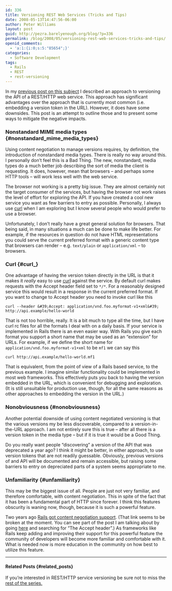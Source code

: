 ```yaml
---
id: 336
title: Versioning REST Web Services (Tricks and Tips)
date: 2008-05-13T14:47:56-06:00
author: Peter Williams
layout: post
guid: http://pezra.barelyenough.org/blog/?p=336
permalink: /blog/2008/05/versioning-rest-web-services-tricks-and-tips/
openid_comments:
  - 'a:1:{i:0;s:5:"85654";}'
categories:
  - Software Development
tags:
  - Rails
  - REST
  - rest-versioning
---
```

In my [previous post on this subject](http://pezra.barelyenough.org/blog/2008/05/versioning-rest-web-services/) I described an approach to versioning the API of a REST/HTTP web service. This approach has significant advantages over the approach that is currently most common (i.e. embedding a version token in the URL). However, it does have some downsides. This post is an attempt to outline those and to present some ways to mitigate the negative impacts.

### Nonstandard MIME media types {#nonstandard_mime_media_types}

Using content negotiation to manage versions requires, by definition, the introduction of nonstandard media types. There is really no way around this. I personally don&#8217;t feel this is a Bad Thing. The new, nonstandard, media types do a much better job describing the sort of media the client is requesting. It does, however, mean that browsers &#8211; and perhaps some HTTP tools &#8211; will work less well with the web service.

The browser not working is a pretty big issue. They are almost certainly not the target consumer of the services, but having the browser not work raises the level of effort for exploring the API. If you have created a cool new service you want as few barriers to entry as possible. Personally, I always use [curl](#curl) when I am exploring but I know several people who would prefer to use a browser.

Unfortunately, I don&#8217;t really have a great general solution for browsers. That being said, in many situations a much can be done to make life better. For example, if the resources in question do not have HTML representations you could serve the current preferred format with a generic content type that browsers can render &#8211; e.g. `text/plain` or `application/xml` &#8211; to browsers.

### Curl<a id='curl' />  {#curl_}

One advantage of having the version token directly in the URL is that it makes it _really_ easy to use [curl](http://curl.haxx.se/) against the service. By default curl makes requests with the Accept header field set to `*/*`. For a reasonably designed service this would result in a response in the current preferred format. If you want to change to Accept header you need to invoke curl like this

    curl --header &#39;Accept: application/vnd.foo.myformat-v1+xml&#39; http://api.example/hello-world

That is not too horrible, really. It is a bit much to type all the time, but I have curl rc files for all the formats I deal with on a daily basis. If your service is implemented in Rails there is an even easier way. With Rails you give each format you support a short name that may be used as an &#8220;extension&#8221; for URLs. For example, if we define the short name for `application/vnd.foo.myformat-v1+xml` to be `mf1` we can say this

    curl http://api.example/hello-world.mf1

That is equivalent, from the point of view of a Rails based service, to the previous example. I imagine similar functionality could be implemented in most web frameworks. This effectively puts you back to having the version embedded in the URL, which is convenient for debugging and exploration. (It is still unsuitable for production use, though, for all the same reasons as other approaches to embedding the version in the URL.)

### Nonobviousness {#nonobviousness}

Another potential downside of using content negotiated versioning is that the various versions my be less discoverable, compared to a version-in-the-URL approach. I am not entirely sure this is true &#8211; after all there is a version token in the media type &#8211; but if it is true it would be a Good Thing.

Do you really want people &#8220;discovering&#8221; a version of the API that was deprecated a year ago? I think it might be better, in either approach, to use version tokens that are not readily guessable. Obviously, previous versions of and API will be documented and remain accessible, but raising some barriers to entry on depreciated parts of a system seems appropriate to me.

### Unfamiliarity {#unfamiliarity}

This may be the biggest issue of all. People are just not very familiar, and therefore comfortable, with content negotiation. This in spite of the fact that it has been a fundamental part of HTTP since forever. I think this features obscurity is waning now, though, because it is such a powerful feature.

Two years ago [Rails got content negotiation support](http://www.loudthinking.com/arc/000572.html). (That link seems to be broken at the moment. You can see part of the post I am talking about by going [here](http://www.loudthinking.com/arc/2006_04.html) and searching for &#8220;The Accept header&#8221;.) As frameworks like Rails keep adding and improving their support for this powerful feature the community of developers will become more familiar and comfortable with it. What is needed now is more education in the community on how best to utilize this feature.

* * *

#### Related Posts {#related_posts}

If you&#8217;re interested in REST/HTTP service versioning be sure not to miss the [rest of the series.](/blog/tag/rest-versioning/)